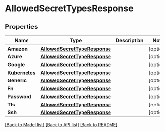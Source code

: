 # AllowedSecretTypesResponse

## Properties
Name | Type | Description | Notes
------------ | ------------- | ------------- | -------------
**Amazon** | [**AllowedSecretTypeResponse**](AllowedSecretTypeResponse.md) |  | [optional] 
**Azure** | [**AllowedSecretTypeResponse**](AllowedSecretTypeResponse.md) |  | [optional] 
**Google** | [**AllowedSecretTypeResponse**](AllowedSecretTypeResponse.md) |  | [optional] 
**Kubernetes** | [**AllowedSecretTypeResponse**](AllowedSecretTypeResponse.md) |  | [optional] 
**Generic** | [**AllowedSecretTypeResponse**](AllowedSecretTypeResponse.md) |  | [optional] 
**Fn** | [**AllowedSecretTypeResponse**](AllowedSecretTypeResponse.md) |  | [optional] 
**Password** | [**AllowedSecretTypeResponse**](AllowedSecretTypeResponse.md) |  | [optional] 
**Tls** | [**AllowedSecretTypeResponse**](AllowedSecretTypeResponse.md) |  | [optional] 
**Ssh** | [**AllowedSecretTypeResponse**](AllowedSecretTypeResponse.md) |  | [optional] 

[[Back to Model list]](../README.md#documentation-for-models) [[Back to API list]](../README.md#documentation-for-api-endpoints) [[Back to README]](../README.md)


